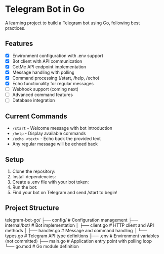 # Telegram Bot in Go

A learning project to build a Telegram bot using Go, following best practices.

## Features

- [x] Environment configuration with .env support
- [x] Bot client with API communication
- [x] GetMe API endpoint implementation
- [x] Message handling with polling
- [x] Command processing (/start, /help, /echo)
- [x] Echo functionality for regular messages
- [ ] Webhook support (coming next)
- [ ] Advanced command features
- [ ] Database integration

## Current Commands

- `/start` - Welcome message with bot introduction
- `/help` - Display available commands
- `/echo <text>` - Echo back the provided text
- Any regular message will be echoed back

## Setup

1. Clone the repository:
2. Install dependencies:  
3. Create a .env file with your bot token:  
4. Run the bot:  
5. Find your bot on Telegram and send /start to begin!  

## Project Structure
telegram-bot-go/
├── config/          # Configuration management
├── internal/bot/    # Bot implementation
│   ├── client.go    # HTTP client and API methods
│   ├── handler.go   # Message and command handling
│   └── types.go     # Telegram API type definitions
├── .env            # Environment variables (not committed)
├── main.go         # Application entry point with polling loop
└── go.mod          # Go module definition




